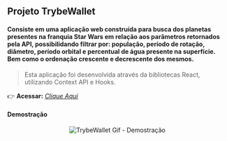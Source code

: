 ## Projeto TrybeWallet

#### Consiste em uma aplicação web construída para busca dos planetas presentes na franquia Star Wars em relação aos parâmetros retornados pela API, possibilidando filtrar por: população, período de rotação, diâmetro, período orbital e percentual de água presente na superfície. Bem como o ordenação crescente e decrescente dos mesmos.


> Esta aplicação foi desenvolvida através da bibliotecas React, utilizando Context API e Hooks.

:point_right: **Acessar:** _[Clique Aqui](colocar)_

#### Demostração
<p align="center">
  <img src="" alt="TrybeWallet Gif - Demostração"/>
</p>
